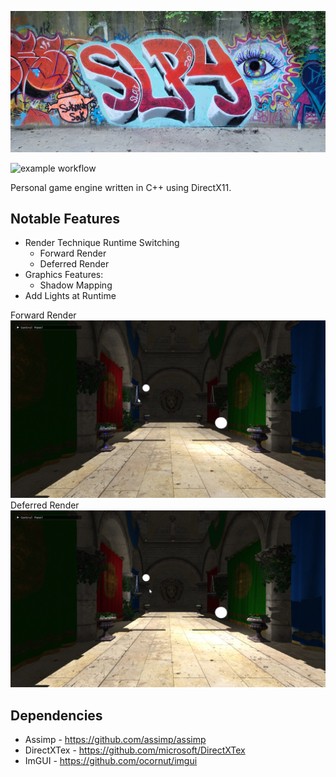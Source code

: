 ![Screenshot](Images/SLPYGithub.png)

![example workflow](https://github.com/ethxndxniels/SleepyEngine/actions/workflows/build-actions.yml/badge.svg)

Personal game engine written in C++ using DirectX11. 

## Notable Features
 - Render Technique Runtime Switching
	- Forward Render
	- Deferred Render
 - Graphics Features:
	- Shadow Mapping
 - Add Lights at Runtime
	
Forward Render
![Screenshot](Images/ForwardRender.jpg)
Deferred Render
![Screenshot](Images/DeferredRender.jpg)

## Dependencies
 - Assimp - https://github.com/assimp/assimp
 - DirectXTex - https://github.com/microsoft/DirectXTex
 - ImGUI - https://github.com/ocornut/imgui
